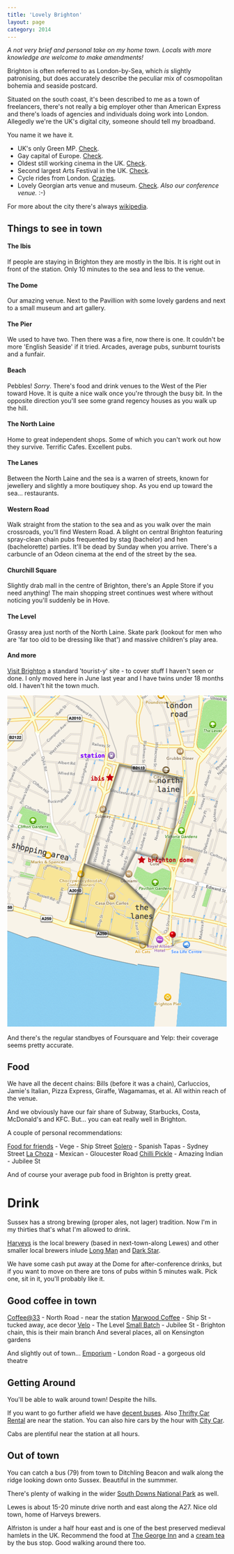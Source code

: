 ```yaml
---
title: 'Lovely Brighton'
layout: page
category: 2014
---
```


_A not very brief and personal take on my home town. Locals with more knowledge are welcome to make amendments!_

Brighton is often referred to as London-by-Sea, which _is_ slightly patronising, but does accurately describe the peculiar mix of cosmopolitan bohemia and seaside postcard.

Situated on the south coast, it's been described to me as a town of freelancers, there's not really a big employer other than American Express and there's loads of agencies and individuals doing work into London. Allegedly we're the UK's digital city, someone should tell my broadband.

You name it we have it.

* UK's only Green MP. [Check](http://www.carolinelucas.com).
* Gay capital of Europe. [Check](http://www.brighton-pride.org).
* Oldest still working cinema in the UK. [Check](http://www.picturehouses.co.uk/cinema/Duke_Of_Yorks/).
* Second largest Arts Festival in the UK. [Check](http://brightonfestival.org).
* Cycle rides from London. [Crazies](http://www.londonbrightoncycle.co.uk).
* Lovely Georgian arts venue and museum. [Check](http://brightondome.org). _Also our conference venue._ :-)

For more about the city there's always [wikipedia](https://en.wikipedia.org/wiki/Brighton).


## Things to see in town

#### The Ibis

If people are staying in Brighton they are mostly in the Ibis. It is right out in front of the station. Only 10 minutes to the sea and less to the venue.

#### The Dome

Our amazing venue. Next to the Pavillion with some lovely gardens and next to a small museum and art gallery.

#### The Pier

We used to have two. Then there was a fire, now there is one. It couldn't be more 'English Seaside' if it tried. Arcades, average pubs, sunburnt tourists and a funfair.

#### Beach

Pebbles! _Sorry_. There's food and drink venues to the West of the Pier toward Hove. It is quite a nice walk once you're through the busy bit. In the opposite direction you'll see some grand regency houses as you walk up the hill.

#### The North Laine

Home to great independent shops. Some of which you can't work out how they survive. Terrific Cafes. Excellent pubs.

#### The Lanes

Between the North Laine and the sea is a warren of streets, known for jewellery and slightly a more boutiquey shop. As you end up toward the sea... restaurants.

#### Western Road

Walk straight from the station to the sea and as you walk over the main crossroads, you'll find Western Road. A blight on central Brighton featuring spray-clean chain pubs frequented by stag (bachelor) and hen (bachelorette) parties. It'll be dead by Sunday when you arrive. There's a carbuncle of an Odeon cinema at the end of the street by the sea.

#### Churchill Square

Slightly drab mall in the centre of Brighton, there's an Apple Store if you need anything! The main shopping street continues west where without noticing you'll suddenly be in Hove.

#### The Level

Grassy area just north of the North Laine. Skate park (lookout for men who are 'far too old to be dressing like that') and massive children's play area.

#### And more

[Visit Brighton](http://www.visitbrighton.com) a standard 'tourist-y' site - to cover stuff I haven't seen or done. I only moved here in June last year and I have twins under 18 months old. I haven't hit the town much.

![Brighton Areas](/images/brighton.png)

And there's the regular standbyes of Foursquare and Yelp: their coverage seems pretty accurate.

## Food

We have all the decent chains: Bills (before it was a chain), Carluccios, Jamie's Italian, Pizza Express, Giraffe, Wagamamas, et al. All within reach of the venue.

And we obviously have our fair share of Subway, Starbucks, Costa, McDonald's and KFC. But... you can eat really well in Brighton.

A couple of personal recommendations:

[Food for friends](http://www.foodforfriends.com) - Vege - Ship Street
[Solero](http://www.solera-brighton.co.uk) - Spanish Tapas - Sydney Street
[La Choza](http://www.lachoza.co.uk) - Mexican - Gloucester Road
[Chilli Pickle](http://www.thechillipickle.com) - Amazing Indian - Jubilee St

And of course your average pub food in Brighton is pretty great.

# Drink

Sussex has a strong brewing (proper ales, not lager) tradition. Now I'm in my thirties that's what I'm allowed to drink.

[Harveys](http://www.harveys.org.uk) is the local brewery (based in next-town-along Lewes) and other smaller local brewers inlude [Long Man](http://www.longmanbrewery.com) and [Dark Star](http://darkstarbrewing.co.uk).

We have some cash put away at the Dome for after-conference drinks, but if you want to move on there are tons of pubs within 5 minutes walk. Pick one, sit in it, you'll probably like it.

## Good coffee in town

[Coffee@33](https://twitter.com/CoffeeAt33) - North Road - near the station
[Marwood Coffee](http://themarwood.com) - Ship St - tucked away, ace decor
[Velo](http://www.velo-cafe.co.uk/) - The Level
[Small Batch](http://smallbatchcoffee.co.uk) - Jubilee St - Brighton chain, this is their main branch
And several places, all on Kensington gardens

And slightly out of town... [Emporium](http://emporiumbrighton.com) - London Road - a gorgeous old theatre

## Getting Around

You'll be able to walk around town! Despite the hills.

If you want to go further afield we have [decent buses](http://www.buses.co.uk). Also [Thrifty Car Rental](http://www.thrifty.co.uk) are near the station. You can also hire cars by the hour with [City Car](http://www.citycarclub.co.uk/locations/brighton-car-hire).

Cabs are plentiful near the station at all hours.

## Out of town

You can catch a bus (79) from town to Ditchling Beacon and walk along the ridge looking down onto Sussex. Beautiful in the summmer.

There's plenty of walking in the wider [South Downs National Park](http://www.southdowns.gov.uk/) as well.

Lewes is about 15-20 minute drive north and east along the A27. Nice old town, home of Harveys brewers.

Alfriston is under a half hour east and is one of the best preserved medieval hamlets in the UK. Recommend the food at [The George Inn](http://thegeorge-alfriston.com) and a [cream tea](http://www.badgersteahouse.com) by the bus stop. Good walking around there too.
